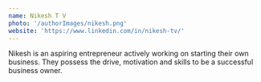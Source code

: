 ```yaml
---
name: Nikesh T V
photo: '/authorImages/nikesh.png'
website: 'https://www.linkedin.com/in/nikesh-tv/'
---
```

Nikesh is an aspiring entrepreneur actively working on starting their own business. They possess the drive, motivation and skills to be a successful business owner.

